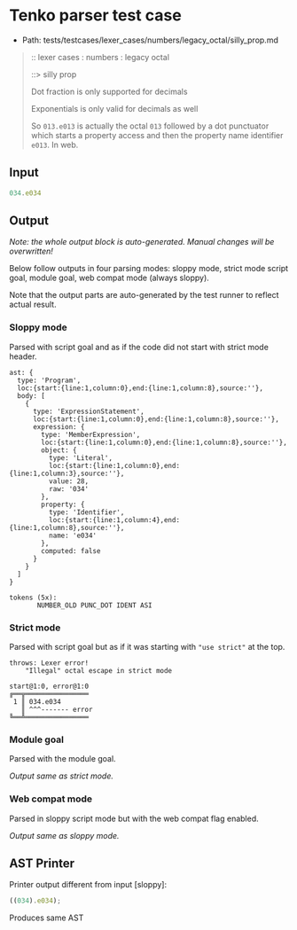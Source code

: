 # Tenko parser test case

- Path: tests/testcases/lexer_cases/numbers/legacy_octal/silly_prop.md

> :: lexer cases : numbers : legacy octal
>
> ::> silly prop
>
> Dot fraction is only supported for decimals
>
> Exponentials is only valid for decimals as well
>
> So `013.e013` is actually the octal `013` followed by a dot punctuator which starts a property access and then the property name identifier `e013`. In web.

## Input

`````js
034.e034
`````

## Output

_Note: the whole output block is auto-generated. Manual changes will be overwritten!_

Below follow outputs in four parsing modes: sloppy mode, strict mode script goal, module goal, web compat mode (always sloppy).

Note that the output parts are auto-generated by the test runner to reflect actual result.

### Sloppy mode

Parsed with script goal and as if the code did not start with strict mode header.

`````
ast: {
  type: 'Program',
  loc:{start:{line:1,column:0},end:{line:1,column:8},source:''},
  body: [
    {
      type: 'ExpressionStatement',
      loc:{start:{line:1,column:0},end:{line:1,column:8},source:''},
      expression: {
        type: 'MemberExpression',
        loc:{start:{line:1,column:0},end:{line:1,column:8},source:''},
        object: {
          type: 'Literal',
          loc:{start:{line:1,column:0},end:{line:1,column:3},source:''},
          value: 28,
          raw: '034'
        },
        property: {
          type: 'Identifier',
          loc:{start:{line:1,column:4},end:{line:1,column:8},source:''},
          name: 'e034'
        },
        computed: false
      }
    }
  ]
}

tokens (5x):
       NUMBER_OLD PUNC_DOT IDENT ASI
`````

### Strict mode

Parsed with script goal but as if it was starting with `"use strict"` at the top.

`````
throws: Lexer error!
    "Illegal" octal escape in strict mode

start@1:0, error@1:0
╔══╦════════════════
 1 ║ 034.e034
   ║ ^^^------- error
╚══╩════════════════

`````


### Module goal

Parsed with the module goal.

_Output same as strict mode._

### Web compat mode

Parsed in sloppy script mode but with the web compat flag enabled.

_Output same as sloppy mode._

## AST Printer

Printer output different from input [sloppy]:

````js
((034).e034);
````

Produces same AST

